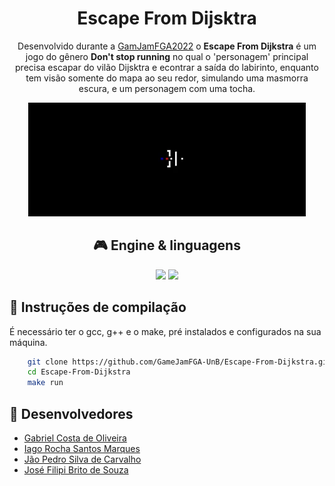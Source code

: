 <div align="center">
    <h1>Escape From Dijsktra</h1>

Desenvolvido durante a [GamJamFGA2022](https://github.com/GameJamFGA-UnB/) o **Escape From Dijkstra** é um jogo do gênero **Don't stop running** no qual o 'personagem' principal precisa escapar do vilão Dijsktra e econtrar a saída do labirinto, enquanto tem visão somente do mapa ao seu redor, simulando uma masmorra escura, e um personagem com uma tocha.


<img src="media/example.gif">
</div>

<div align="center">

## 🎮 Engine & linguagens
<!---
Aqui recomenda-se que sejam colocados os ícones da game engine e das linguagens de programação que foram utilizadas no desenvolvimento do seu jogo, como o exemplo à seguir
--->

<img src="https://cdn.jsdelivr.net/gh/devicons/devicon/icons/cplusplus/cplusplus-original.svg" height="80px"/>          
<img src="https://www.sfml-dev.org/images/logo.png">

</div>


## 🦾 Instruções de compilação 
É necessário ter o gcc, g++ e o make, pré instalados e configurados na sua máquina.

```bash
    git clone https://github.com/GameJamFGA-UnB/Escape-From-Dijkstra.git
    cd Escape-From-Dijkstra
    make run
```


## 🧠 Desenvolvedores

- [Gabriel Costa de Oliveira](https://github.com/GabrielCostaDeOliveira)
- [Iago Rocha Santos Marques](https://github.com/Iagorrr04)
- [Jão Pedro Silva de Carvalho](https://github.com/jps12)
- [José Filipi Brito de Souza](https://github.com/JoseFilipi)